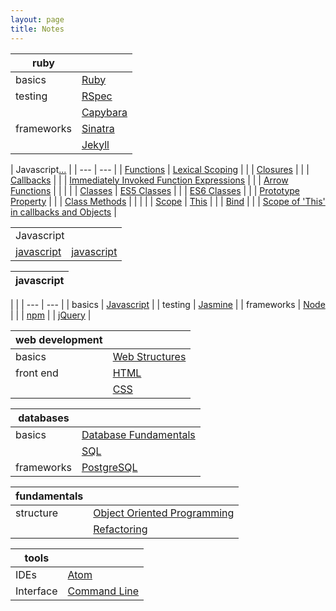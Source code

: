 ```yaml
---
layout: page
title: Notes
---
```


| ruby |  |
| --- | ---|
| basics | [Ruby](notes/ruby.html)
| testing | [RSpec](notes/rspec.html) |
| | [Capybara](notes/capybara.html) |
| frameworks | [Sinatra](notes/sinatra.html) |
| | [Jekyll](notes/jekyll.html) |

| Javascript[...](/notes/javascript.html) |
| --- | --- |
| [Functions](https://dpwdec.github.io/notes/javascript.html#functions) | [Lexical Scoping](https://dpwdec.github.io/notes/javascript.html#lexical-scoping) |
| | [Closures](https://dpwdec.github.io/notes/javascript.html#closures) |
| | [Callbacks](https://dpwdec.github.io/notes/javascript.html#callbacks) |
| | [Immediately Invoked Function Expressions](https://dpwdec.github.io/notes/javascript.html#iife) |
| | [Arrow Functions](https://dpwdec.github.io/notes/javascript.html#arrow-functions) |
| | |
| [Classes](https://dpwdec.github.io/notes/javascript.html#classes) | [ES5 Classes](https://dpwdec.github.io/notes/javascript.html#es5) |
| | [ES6 Classes](https://dpwdec.github.io/notes/javascript.html#es6) |
| | [Prototype Property](https://dpwdec.github.io/notes/javascript.html#prototype) |
| | [Class Methods](https://dpwdec.github.io/notes/javascript.html#class-methods) |
| | |
| [Scope](https://dpwdec.github.io/notes/javascript.html#scope) | [This](https://dpwdec.github.io/notes/javascript.html#this) |
| | [Bind](https://dpwdec.github.io/notes/javascript.html#bind) |
| | [Scope of 'This' in callbacks and Objects](https://dpwdec.github.io/notes/javascript.html#this-with-callbacks-and-objects) |



<table>
  <tr>
    <td colspan="2">Javascript</td>
  </tr>
  <tr>
     <td>
     <a href="notes/javascript.html">
       javascript
      </a>
     </td>
      <td>
     <a href="notes/javascript.html">
       javascript
      </a>
     </td>
  </tr>
</table>


| javascript  |
| ---|

| |
| --- | --- |
| basics | [Javascript](notes/javascript.html) |
| testing | [Jasmine](notes/jasmine.html) |
| frameworks | [Node](notes/node.html) |
| | [npm](/notes/node.html#npm)
| | [jQuery](notes/jquery.html) |

| web development |  |
| --- | ---|
| basics | [Web Structures](notes/www.html) |
| front end | [HTML](notes/html.html) |
| | [CSS](notes/css.html) |

| databases | |
| --- | --- |
| basics | [Database Fundamentals](notes/db.html) |
| | [SQL](notes/sql.html) |
| frameworks | [PostgreSQL](notes/psql.html) |

| fundamentals | |
| --- | --- |
| structure | [Object Oriented Programming](notes/oop.html) |
| | [Refactoring](notes/refactoring.html) |

| tools | |
| --- | --- |
| IDEs | [Atom](notes/atom.html) |
| Interface | [Command Line](notes/cmd_line.html) |

<!--stackedit_data:
eyJoaXN0b3J5IjpbLTExODI1NTM5ODEsLTMyOTg3NDI2OCwxOT
Y5Njk0MTYsLTI2NzQ5OTYwNCwtMTE1MjEyMjQ4NCw3MTE5NDkw
MzQsLTE4NzUyMDY4MDEsMTQ0MDA3MDY1OCwtMzkxNjIxNTQ5LD
E5OTE4NDA4NjEsMTEzODc1MzA2MCwtMTQxNTc2MDc5NSwxMTgy
Njg4NTA5LC00MDMyNDE0OCwtMTk5MDQzNTk3MCwtMjI2MTc1MT
M4XX0=
-->